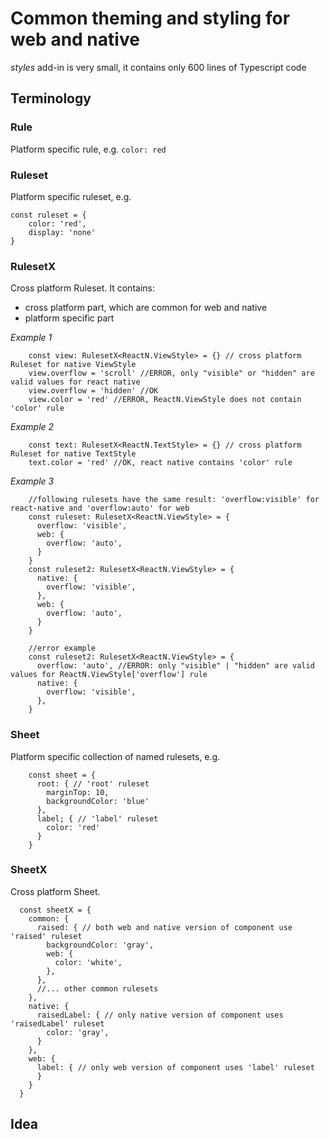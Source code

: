 # Common theming and styling for web and native
*styles* add-in is very small, it contains only 600 lines of Typescript code

## Terminology

### Rule 
Platform specific rule, e.g. ```color: red```

### Ruleset
Platform specific ruleset, e.g. 
  ```
  const ruleset = {
      color: 'red',
      display: 'none'
  }
  ```
### RulesetX
Cross platform Ruleset. It contains:
- cross platform part, which are common for web and native
- platform specific part

*Example 1*
```
    const view: RulesetX<ReactN.ViewStyle> = {} // cross platform Ruleset for native ViewStyle
    view.overflow = 'scroll' //ERROR, only "visible" or "hidden" are valid values for react native
    view.overflow = 'hidden' //OK
    view.color = 'red' //ERROR, ReactN.ViewStyle does not contain 'color' rule
```
*Example 2*
```
    const text: RulesetX<ReactN.TextStyle> = {} // cross platform Ruleset for native TextStyle
    text.color = 'red' //OK, react native contains 'color' rule
```
*Example 3*
```
    //following rulesets have the same result: 'overflow:visible' for react-native and 'overflow:auto' for web
    const ruleset: RulesetX<ReactN.ViewStyle> = {
      overflow: 'visible',
      web: {
        overflow: 'auto',
      }
    }
    const ruleset2: RulesetX<ReactN.ViewStyle> = {
      native: {
        overflow: 'visible',
      },
      web: {
        overflow: 'auto',
      }
    }

    //error example
    const ruleset2: RulesetX<ReactN.ViewStyle> = {
      overflow: 'auto', //ERROR: only "visible" | "hidden" are valid values for ReactN.ViewStyle['overflow'] rule
      native: {
        overflow: 'visible',
      },
    }
```

### Sheet
Platform specific collection of named rulesets, e.g.
```
    const sheet = {
      root: { // 'root' ruleset
        marginTop: 10,
        backgroundColor: 'blue'
      },
      label; { // 'label' ruleset
        color: 'red'
      }
    }
```

### SheetX
Cross platform Sheet. 

```
  const sheetX = {
    common: { 
      raised: { // both web and native version of component use 'raised' ruleset
        backgroundColor: 'gray',
        web: {
          color: 'white',
        },
      },
      //... other common rulesets
    },
    native: {
      raisedLabel: { // only native version of component uses 'raisedLabel' ruleset
        color: 'gray',
      }
    },
    web: { 
      label: { // only web version of component uses 'label' ruleset
      }
    }
  }
```

## Idea


